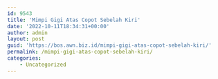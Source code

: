 ```yaml
---
id: 9543
title: 'Mimpi Gigi Atas Copot Sebelah Kiri'
date: '2022-10-11T18:34:31+00:00'
author: admin
layout: post
guid: 'https://bos.awn.biz.id/mimpi-gigi-atas-copot-sebelah-kiri/'
permalink: /mimpi-gigi-atas-copot-sebelah-kiri/
categories:
    - Uncategorized
---
```


